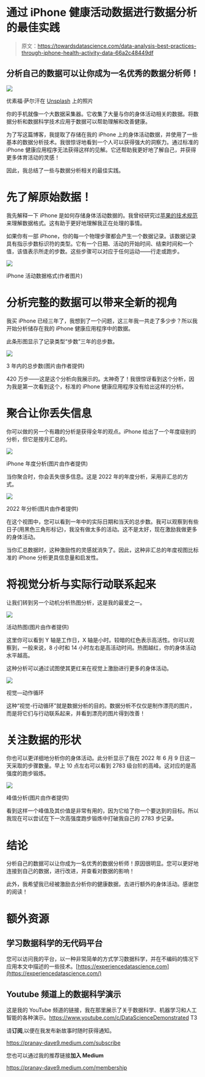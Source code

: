 # 通过 iPhone 健康活动数据进行数据分析的最佳实践

> 原文：<https://towardsdatascience.com/data-analysis-best-practices-through-iphone-health-activity-data-66a2c48449df>

## 分析自己的数据可以让你成为一名优秀的数据分析师！

![](img/1afe84617634cb715d78f45e2aefa874.png)

优素福·萨尔汗在 [Unsplash](https://unsplash.com/s/photos/iphone?utm_source=unsplash&utm_medium=referral&utm_content=creditCopyText) 上的照片

你的手机就像一个大数据采集器。它收集了大量与你的身体活动相关的数据。将数据分析和数据科学技术应用于数据可以帮助理解和改善健康。

为了写这篇博客，我提取了存储在我的 iPhone 上的身体活动数据，并使用了一些基本的数据分析技术。我很惊讶地看到一个人可以获得强大的洞察力。通过标准的 iPhone 健康应用程序无法获得这样的见解。它还帮助我更好地了解自己，并获得更多体育活动的灵感！

因此，我总结了一些与数据分析相关的最佳实践。

# 先了解原始数据！

我先解释一下 iPhone 是如何存储身体活动数据的。我曾经研究过[苹果的技术规范](https://developer.apple.com/documentation/healthkit/hkquantitytypeidentifierwalkingspeed)来理解数据格式。这有助于更好地理解我正在处理的事情。

如果你有一部 iPhone，你的每一个物理步骤都会产生一个数据记录。该数据记录具有指示步数标识符的类型。它有一个日期、活动的开始时间、结束时间和一个值，该值表示所走的步数。这些步骤可以对应于任何运动——行走或跑步。

![](img/669a29835cd479a87fb320d06083d02d.png)

iPhone 活动数据格式(作者图片)

# 分析完整的数据可以带来全新的视角

我买 iPhone 已经三年了，我想到了一个问题，这三年我一共走了多少步？所以我开始分析储存在我的 iPhone 健康应用程序中的数据。

此条形图显示了记录类型“步数”三年的总步数。

![](img/042202b065483adeb6a74a35735a90ad.png)

3 年内的总步数(图片由作者提供)

420 万步——这是这个分析向我展示的。太神奇了！我很惊讶看到这个分析，因为我是第一次看到这个，标准的 iPhone 健康应用程序没有给出这样的分析。

# 聚合让你丢失信息

你可以做的另一个有趣的分析是获得全年的观点。iPhone 给出了一个年度级别的分析，但它是按月汇总的。

![](img/68237e12994ac015da77ecfc4a369cf1.png)

iPhone 年度分析(图片由作者提供)

当你聚合时，你会丢失很多信息。这是 2022 年的年度分析，采用非汇总的方式。

![](img/c51ddab69f69580116b8129c81e1b790.png)

2022 年分析(图片由作者提供)

在这个视图中，您可以看到一年中的实际日期和当天的总步数。我可以观察到有些日子(用黑色三角形标记)，我没有做太多的活动。这不是太好，现在激励我做更多的身体活动。

当你汇总数据时，这种激励性的灵感就消失了。因此，这种非汇总的年度视图比标准的 iPhone 分析更具信息量和启发性。

# 将视觉分析与实际行动联系起来

让我们转到另一个动机分析热图分析，这是我的最爱之一。

![](img/b1b641122ae53468102fb1765cffed98.png)

活动热图(图片由作者提供)

这里你可以看到 Y 轴是工作日，X 轴是小时。较暗的红色表示高活性。你可以观察到，一般来说，8 小时和 14 小时左右是高活动时间。热图越红，你的身体活动水平越高。

这种分析可以通过试图使其更红来在视觉上激励进行更多的身体活动。

![](img/3e7d4077162787c4888ae6d7170e9f6d.png)

视觉—动作循环

这种“视觉-行动循环”就是数据分析的目的。数据分析不仅仅是制作漂亮的图片，而是将它们与行动联系起来，并看到漂亮的图片得到改善！

# 关注数据的形状

你也可以更详细地分析你的身体活动。此分析显示了我在 2022 年 6 月 9 日这一天采取的步骤数量。早上 10 点左右可以看到 2783 级台阶的高峰。这对应的是高强度的跑步锻炼。

![](img/f82ab464e3aa50c0b0c6d5d24b0b74eb.png)

峰值分析(图片由作者提供)

看到这样一个峰值及其价值是非常有用的，因为它给了你一个要达到的目标。所以我现在可以尝试在下一次高强度跑步锻炼中打破我自己的 2783 步记录。

# 结论

分析自己的数据可以让你成为一名优秀的数据分析师！原因很明显。您可以更好地连接到自己的数据，进行改进，并查看对数据的影响！

此外，我希望我已经被激励去分析你的健康数据，去进行额外的身体活动。感谢您的阅读！

# 额外资源

## 学习数据科学的无代码平台

您可以访问我的平台，以一种非常简单的方式学习数据科学，并在不编码的情况下应用本文中描述的一些技术。[https://experiencedatascience.com](https://experiencedatascience.com/)

## Youtube 频道上的数据科学演示

这是我的 YouTube 频道的链接，我在那里展示了关于数据科学、机器学习和人工智能的各种演示。https://www.youtube.com/c/DataScienceDemonstrated
T3

请**订阅**,以便在我发布新故事时随时获得通知。

<https://pranay-dave9.medium.com/subscribe>  

您也可以通过我的推荐链接**加入 Medium**

<https://pranay-dave9.medium.com/membership> 